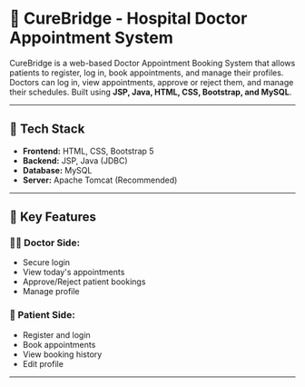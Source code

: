 # 🏥 CureBridge - Hospital Doctor Appointment System

CureBridge is a web-based Doctor Appointment Booking System that allows patients to register, log in, book appointments, and manage their profiles. Doctors can log in, view appointments, approve or reject them, and manage their schedules. Built using **JSP, Java, HTML, CSS, Bootstrap, and MySQL**.

---

## 🔧 Tech Stack

- **Frontend:** HTML, CSS, Bootstrap 5
- **Backend:** JSP, Java (JDBC)
- **Database:** MySQL
- **Server:** Apache Tomcat (Recommended)

---
## 📌 Key Features

### 👨‍⚕️ Doctor Side:
- Secure login
- View today's appointments
- Approve/Reject patient bookings
- Manage profile

### 👤 Patient Side:
- Register and login
- Book appointments
- View booking history
- Edit profile

---
